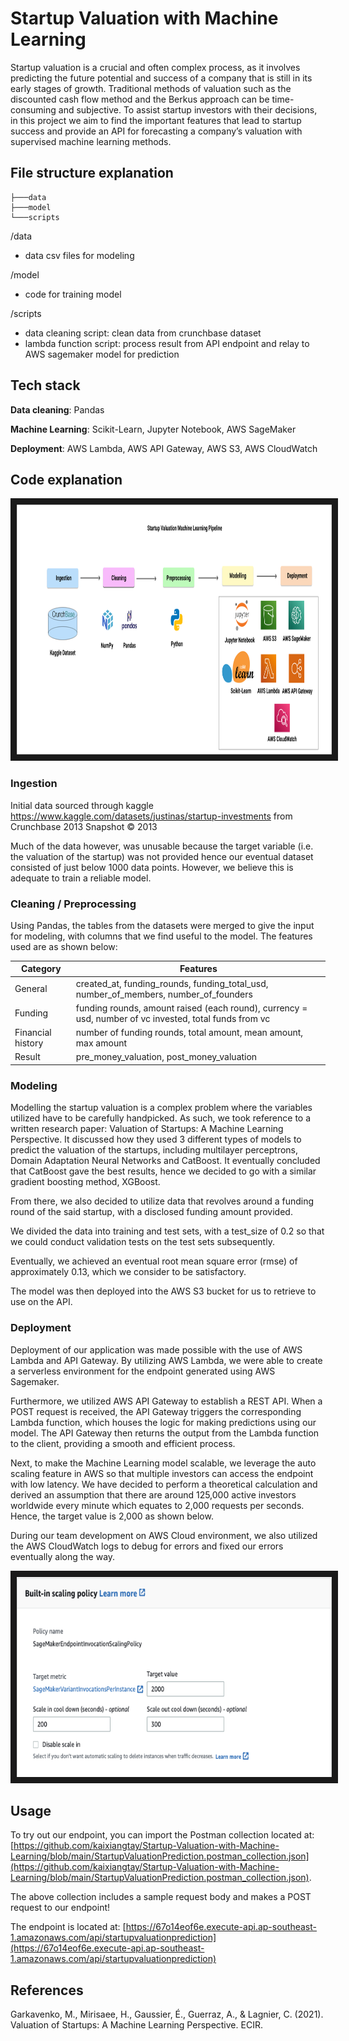 # Startup Valuation with Machine Learning

Startup valuation is a crucial and often complex process, as it involves predicting the future potential and success of a company that is still in its early stages of growth. Traditional methods of valuation such as the discounted cash flow method and the Berkus approach can be time-consuming and subjective. To assist startup investors with their decisions, in this project we aim to find the important features that lead to startup success and provide an API for forecasting a company’s valuation with supervised machine learning methods.

## File structure explanation

```
├───data
├───model
└───scripts
```
/data
 - data csv files for modeling 

/model
 - code for training model

/scripts
 - data cleaning script: clean data from crunchbase dataset
 - lambda function script: process result from API endpoint and relay to AWS sagemaker model for prediction

## Tech stack

**Data cleaning**: Pandas

**Machine Learning**: Scikit-Learn, Jupyter Notebook, AWS SageMaker

**Deployment**: AWS Lambda, AWS API Gateway, AWS S3, AWS CloudWatch

## Code explanation

<img src="./pictures/Machine Learning Pipeline.png" alt="Machine Learning Pipeline" width="1000" height="400" border="10" />

### Ingestion

Initial data sourced through kaggle https://www.kaggle.com/datasets/justinas/startup-investments from Crunchbase 2013 Snapshot © 2013

Much of the data however, was unusable because the target variable (i.e. the valuation of the startup) was not provided hence our eventual dataset consisted of just below 1000 data points. However, we believe this is adequate to train a reliable model.

### Cleaning / Preprocessing

Using Pandas, the tables from the datasets were merged to give the input for modeling, with columns that we find useful to the model. The features used are as shown below:

| Category | Features |
| --- | --- |
| General | created_at, funding_rounds, funding_total_usd, number_of_members, number_of_founders |
| Funding | funding rounds, amount raised (each round), currency = usd, number of vc invested, total funds from vc |
| Financial history | number of funding rounds, total amount, mean amount, max amount |
| Result | pre_money_valuation, post_money_valuation |

### Modeling

Modelling the startup valuation is a complex problem where the variables utilized have to be carefully handpicked. As such, we took reference to a written research paper: Valuation of Startups: A Machine Learning Perspective. It discussed how they used 3 different types of models to predict the valuation of the startups, including multilayer perceptrons, Domain Adaptation Neural Networks and CatBoost. It eventually concluded that CatBoost gave the best results, hence we decided to go with a similar gradient boosting method, XGBoost.

From there, we also decided to utilize data that revolves around a funding round of the said startup, with a disclosed funding amount provided. 

We divided the data into training and test sets, with a test_size of 0.2 so that we could conduct validation tests on the test sets subsequently.

Eventually, we achieved an eventual root mean square error (rmse) of approximately 0.13, which we consider to be satisfactory.

The model was then deployed into the AWS S3 bucket for us to retrieve to use on the API.

### Deployment

Deployment of our application was made possible with the use of AWS Lambda and API Gateway. By utilizing AWS Lambda, we were able to create a serverless environment for the endpoint generated using AWS Sagemaker.

Furthermore, we utilized AWS API Gateway to establish a REST API. When a POST request is received, the API Gateway triggers the corresponding Lambda function, which houses the logic for making predictions using our model. The API Gateway then returns the output from the Lambda function to the client, providing a smooth and efficient process.

Next, to make the Machine Learning model scalable, we leverage the auto scaling feature in AWS so that multiple investors can access the endpoint with low latency. We have decided to perform a theoretical calculation and derived an assumption that there are around 125,000 active investors worldwide every minute which equates to 2,000 requests per seconds. Hence, the target value is 2,000 as shown below.

During our team development on AWS Cloud environment, we also utilized the AWS CloudWatch logs to debug for errors and fixed our errors eventually along the way.
 
 <img src="./pictures/Autoscaling.png" alt="autoscaling" width="640" height="320" border="10" />

## Usage

To try out our endpoint, you can import the Postman collection located at: [https://github.com/kaixiangtay/Startup-Valuation-with-Machine-Learning/blob/main/StartupValuationPrediction.postman_collection.json](https://github.com/kaixiangtay/Startup-Valuation-with-Machine-Learning/blob/main/StartupValuationPrediction.postman_collection.json).

The above collection includes a sample request body and makes a POST request to our endpoint!

The endpoint is located at: [https://67o14eof6e.execute-api.ap-southeast-1.amazonaws.com/api/startupvaluationprediction](https://67o14eof6e.execute-api.ap-southeast-1.amazonaws.com/api/startupvaluationprediction)

## References

Garkavenko, M., Mirisaee, H., Gaussier, É., Guerraz, A., & Lagnier, C. (2021). Valuation of Startups: A Machine Learning Perspective. ECIR.
